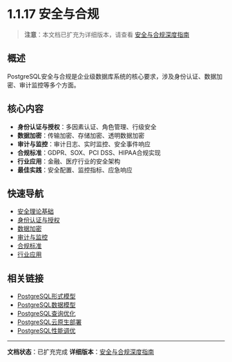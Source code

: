 # 1.1.17 安全与合规

> **注意**：本文档已扩充为详细版本，请查看 [安全与合规深度指南](1.1.17-安全与合规-扩充版.md)

## 概述

PostgreSQL安全与合规是企业级数据库系统的核心要求，涉及身份认证、数据加密、审计监控等多个方面。

## 核心内容

- **身份认证与授权**：多因素认证、角色管理、行级安全
- **数据加密**：传输加密、存储加密、透明数据加密
- **审计与监控**：审计日志、实时监控、安全事件响应
- **合规标准**：GDPR、SOX、PCI DSS、HIPAA合规实现
- **行业应用**：金融、医疗行业的安全架构
- **最佳实践**：安全配置、监控指标、应急响应

## 快速导航

- [安全理论基础](1.1.17-安全与合规-扩充版.md#2-安全理论基础)
- [身份认证与授权](1.1.17-安全与合规-扩充版.md#3-身份认证与授权)
- [数据加密](1.1.17-安全与合规-扩充版.md#4-数据加密)
- [审计与监控](1.1.17-安全与合规-扩充版.md#5-审计与监控)
- [合规标准](1.1.17-安全与合规-扩充版.md#6-合规标准)
- [行业应用](1.1.17-安全与合规-扩充版.md#7-行业应用)

## 相关链接

- [PostgreSQL形式模型](1.1.1-形式模型.md)
- [PostgreSQL数据模型](1.1.2-关系数据模型.md)
- [PostgreSQL查询优化](1.1.4-查询优化-增强版.md)
- [PostgreSQL云原生部署](1.1.15-云原生与容器化部署-扩充版.md)
- [PostgreSQL性能调优](1.1.16-性能调优与监控.md)

---

**文档状态**：已扩充完成
**详细版本**：[安全与合规深度指南](1.1.17-安全与合规-扩充版.md)
